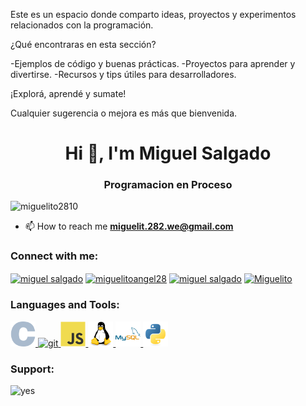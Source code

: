 Este es un espacio donde comparto ideas, proyectos y experimentos relacionados con la programación.

¿Qué encontraras en esta sección?

-Ejemplos de código y buenas prácticas. -Proyectos para aprender y divertirse.
-Recursos y tips útiles para desarrolladores.

¡Explorá, aprendé y sumate!

Cualquier sugerencia o mejora es más que bienvenida. 

<h1 align="center">Hi 👋, I'm Miguel Salgado</h1>
<h3 align="center">Programacion en Proceso</h3>

<p align="left"> <img src="https://komarev.com/ghpvc/?username=miguelito2810&label=Profile%20views&color=0e75b6&style=flat" alt="miguelito2810" /> </p>

- 📫 How to reach me **miguelit.282.we@gmail.com**

<h3 align="left">Connect with me:</h3>
<p align="left">
<a href="https://dev.to/miguel salgado" target="blank"><img align="center" src="https://raw.githubusercontent.com/rahuldkjain/github-profile-readme-generator/master/src/images/icons/Social/devto.svg" alt="miguel salgado" height="30" width="40" /></a>
<a href="https://instagram.com/miguelitoangel28" target="blank"><img align="center" src="https://raw.githubusercontent.com/rahuldkjain/github-profile-readme-generator/master/src/images/icons/Social/instagram.svg" alt="miguelitoangel28" height="30" width="40" /></a>
<a href="https://www.youtube.com/c/miguel salgado" target="blank"><img align="center" src="https://raw.githubusercontent.com/rahuldkjain/github-profile-readme-generator/master/src/images/icons/Social/youtube.svg" alt="miguel salgado" height="30" width="40" /></a>
<a href="https://discord.gg/Miguelito" target="blank"><img align="center" src="https://raw.githubusercontent.com/rahuldkjain/github-profile-readme-generator/master/src/images/icons/Social/discord.svg" alt="Miguelito" height="30" width="40" /></a>
</p>

<h3 align="left">Languages and Tools:</h3>
<p align="left"> <a href="https://www.cprogramming.com/" target="_blank" rel="noreferrer"> <img src="https://raw.githubusercontent.com/devicons/devicon/master/icons/c/c-original.svg" alt="c" width="40" height="40"/> </a> <a href="https://git-scm.com/" target="_blank" rel="noreferrer"> <img src="https://www.vectorlogo.zone/logos/git-scm/git-scm-icon.svg" alt="git" width="40" height="40"/> </a> <a href="https://developer.mozilla.org/en-US/docs/Web/JavaScript" target="_blank" rel="noreferrer"> <img src="https://raw.githubusercontent.com/devicons/devicon/master/icons/javascript/javascript-original.svg" alt="javascript" width="40" height="40"/> </a> <a href="https://www.linux.org/" target="_blank" rel="noreferrer"> <img src="https://raw.githubusercontent.com/devicons/devicon/master/icons/linux/linux-original.svg" alt="linux" width="40" height="40"/> </a> <a href="https://www.mysql.com/" target="_blank" rel="noreferrer"> <img src="https://raw.githubusercontent.com/devicons/devicon/master/icons/mysql/mysql-original-wordmark.svg" alt="mysql" width="40" height="40"/> </a> <a href="https://www.python.org" target="_blank" rel="noreferrer"> <img src="https://raw.githubusercontent.com/devicons/devicon/master/icons/python/python-original.svg" alt="python" width="40" height="40"/> </a> </p>

<h3 align="left">Support:</h3>
<p><a href="https://www.buymeacoffee.com/yes"> <img align="left" src="https://cdn.buymeacoffee.com/buttons/v2/default-yellow.png" height="50" width="210" alt="yes" /></a></p><br><br>

